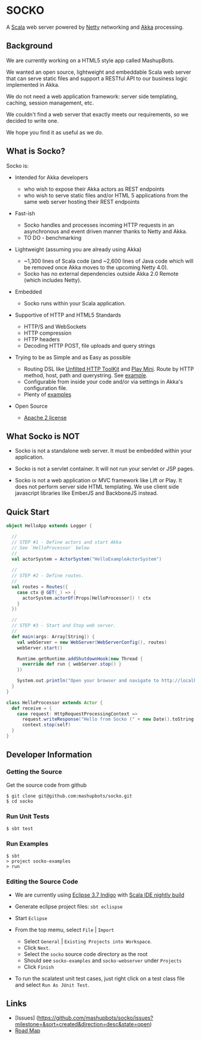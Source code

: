 # SOCKO

A [Scala](http://www.scala-lang.org/) web server powered by
[Netty](http://netty.io/) networking and [Akka](http://akka.io/) processing.

## Background
We are currently working on a HTML5 style app called MashupBots.

We wanted an open source, lightweight and embeddable Scala web server that can serve static files and support a RESTful API to our business logic implemented in Akka.

We do not need a web application framework: server side templating, caching, session management, etc.

We couldn't find a web server that exactly meets our requirements, so we decided to write one.

We hope you find it as useful as we do.

## What is Socko?

Socko is:

* Intended for Akka developers
  * who wish to expose their Akka actors as REST endpoints
  * who wish to serve static files and/or HTML 5 applications from the same web server hosting 
    their REST endpoints

* Fast-ish
  * Socko handles and processes incoming HTTP requests in an asynchronous and event driven manner thanks to
    Netty and Akka.
  * TO DO - benchmarking

* Lightweight (assuming you are already using Akka)
  * ~1,300 lines of Scala code (and ~2,600 lines of Java code which will be removed once Akka 
    moves to the upcoming Netty 4.0).
  * Socko has no external dependencies outside Akka 2.0 Remote (which includes Netty).

* Embedded
  * Socko runs within your Scala application. 

* Supportive of HTTP and HTML5 Standards
  * HTTP/S and WebSockets
  * HTTP compression
  * HTTP headers
  * Decoding HTTP POST, file uploads and query strings

* Trying to be as Simple and as Easy as possible
  * Routing DSL like [Unfilted HTTP ToolKit](http://unfiltered.databinder.net/Unfiltered.html) and 
    [Play Mini](https://github.com/typesafehub/play2-mini). Route by HTTP method, host, path and querystring.
    See [example](https://github.com/mashupbots/socko/blob/master/socko-examples/src/main/scala/org/mashupbots/socko/examples/routes/RouteApp.scala).
  * Configurable from inside your code and/or via settings in Akka's configuration file.
  * Plenty of [examples](https://github.com/mashupbots/socko/tree/master/socko-examples/src/main/scala/org/mashupbots/socko/examples)

* Open Source
  * [Apache 2 license](http://www.apache.org/licenses/LICENSE-2.0)


## What Socko is NOT

* Socko is not a standalone web server.  It must be embedded within your application.

* Socko is not a servlet container. It will not run your servlet or JSP pages.
  
* Socko is not a web application or MVC framework like Lift or Play. It does not perform server side
  HTML templating. We use client side javascript libraries like EmberJS and BackboneJS instead.


## Quick Start

```scala
object HelloApp extends Logger {

  //
  // STEP #1 - Define actors and start Akka
  // See `HelloProcessor` below
  //
  val actorSystem = ActorSystem("HelloExampleActorSystem")
  
  //
  // STEP #2 - Define routes. 
  //
  val routes = Routes({
    case ctx @ GET(_) => {
      actorSystem.actorOf(Props[HelloProcessor]) ! ctx
    }
  })

  //
  // STEP #3 - Start and Stop web server.
  //
  def main(args: Array[String]) {
    val webServer = new WebServer(WebServerConfig(), routes)
    webServer.start()

    Runtime.getRuntime.addShutdownHook(new Thread {
      override def run { webServer.stop() }
    })

    System.out.println("Open your browser and navigate to http://localhost:8888"); 
  }
}

class HelloProcessor extends Actor {
  def receive = {
    case request: HttpRequestProcessingContext =>
      request.writeResponse("Hello from Socko (" + new Date().toString + ")")
      context.stop(self)
  }
}
```


## Developer Information

### Getting the Source

Get the source code from github

    $ git clone git@github.com:mashupbots/socko.git
    $ cd socko

### Run Unit Tests

    $ sbt test

### Run Examples

    $ sbt 
    > project socko-examples
    > run

### Editing the Source Code

* We are currently using [Eclipse 3.7 Indigo](http://www.eclipse.org/downloads/packages/eclipse-ide-javascript-web-developers/indigosr2) 
  with [Scala IDE nightly build](http://scala-ide.org/download/nightly.html)

* Generate eclipse project files: `sbt eclispse`

* Start `Eclipse`

* From the top memu, select `File` | `Import`
  * Select `General` | `Existing Projects into Workspace`. 
  * Click `Next`.
  * Select the `socko` source code directory as the root
  * Should see `socko-examples` and `socko-webserver` under `Projects`
  * Click `Finish`

* To run the scalatest unit test cases, just right click on a test class file and select `Run As JUnit Test`.


## Links

* [Issues] (https://github.com/mashupbots/socko/issues?milestone=&sort=created&direction=desc&state=open)
* [Road Map](https://github.com/mashupbots/socko/issues/milestones)



  
